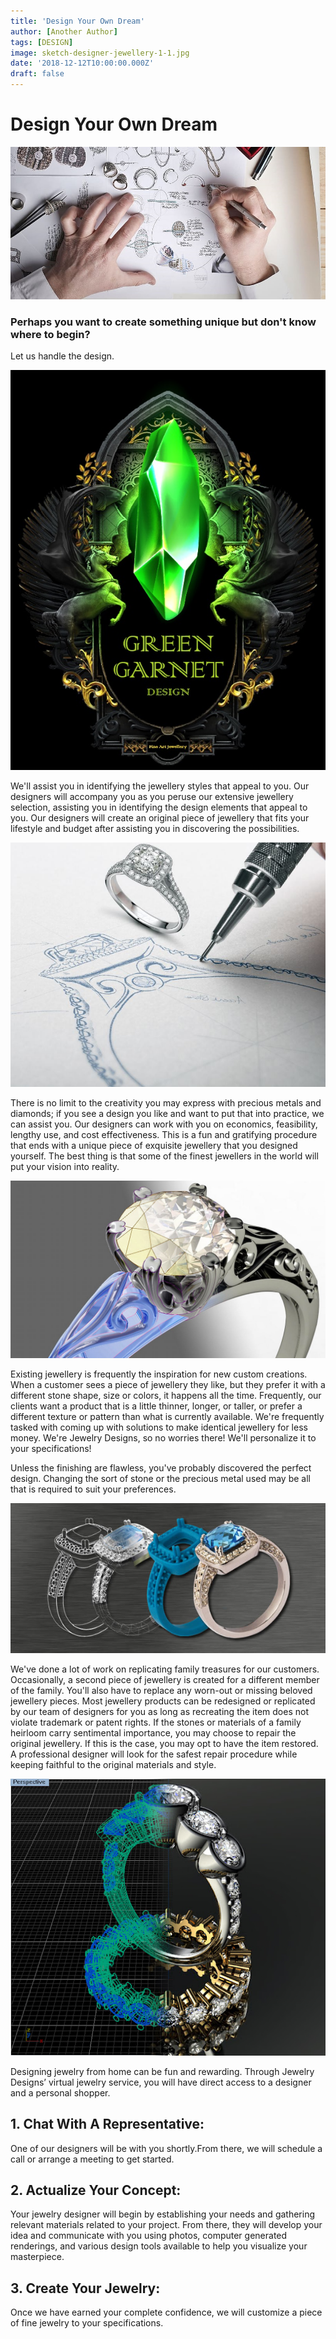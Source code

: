 ```yaml
---
title: 'Design Your Own Dream'
author: [Another Author]
tags: [DESIGN]
image: sketch-designer-jewellery-1-1.jpg
date: '2018-12-12T10:00:00.000Z'
draft: false
---
```

# Design Your Own Dream

![Test Image](img/sketch-designer-jewellery-1.jpg)

### Perhaps you want to create something unique but don't know where to begin?
Let us handle the design.

![Test Image](img/greengarnetlogos2.jpg)

We'll assist you in identifying the jewellery styles that appeal to you. Our designers will accompany you as you peruse our extensive jewellery selection, assisting you in identifying the design elements that appeal to you. Our designers will create an original piece of jewellery that fits your lifestyle and budget after assisting you in discovering the possibilities. 

![Test Image](img/sketch-designer-jewellery-2.jpg)

There is no limit to the creativity you may express with precious metals and diamonds; if you see a design you like and want to put that into practice, we can assist you. Our designers can work with you on economics, feasibility, lengthy use, and cost effectiveness. This is a fun and gratifying procedure that ends with a unique piece of exquisite jewellery that you designed yourself. The best thing is that some of the finest jewellers in the world will put your vision into reality. 

![Test Image](img/sketch-designer-jewellery-3.jpg)

Existing jewellery is frequently the inspiration for new custom creations. When a customer sees a piece of jewellery they like, but they prefer it with a different stone shape, size or colors, it happens all the time. Frequently, our clients want a product that is a little thinner, longer, or taller, or prefer a different texture or pattern than what is currently available. We're frequently tasked with coming up with solutions to make identical jewellery for less money.
We're Jewelry Designs, so no worries there! We'll personalize it to your specifications!


Unless the finishing are flawless, you've probably discovered the perfect design.
Changing the sort of stone or the precious metal used may be all that is required to suit your preferences. 

![Test Image](img/sketch-designer-jewellery-4.jpg)

We've done a lot of work on replicating family treasures for our customers.
Occasionally, a second piece of jewellery is created for a different member of the family.
You'll also have to replace any worn-out or missing beloved jewellery pieces.
Most jewellery products can be redesigned or replicated by our team of designers for you as long as recreating the item does not violate trademark or patent rights.
If the stones or materials of a family heirloom carry sentimental importance, you may choose to repair the original jewellery.
If this is the case, you may opt to have the item restored.
A professional designer will look for the safest repair procedure while keeping faithful to the original materials and style. 

![Test Image](img/sketch-designer-jewellery-5.jpg)

Designing jewelry from home can be fun and rewarding. Through Jewelry Designs’ virtual jewelry service, you will have direct access to a designer and a personal shopper.

## 1. Chat With A Representative:
One of our designers will be with you shortly.From there, we will schedule a call or arrange a meeting to get started.

## 2. Actualize Your Concept:
Your jewelry designer will begin by establishing your needs and gathering relevant materials related to your project. From there, they will develop your idea and communicate with you using photos, computer generated renderings, and various design tools available to help you visualize your masterpiece.

## 3. Create Your Jewelry:
Once we have earned your complete confidence, we will customize a piece of fine jewelry to your specifications.
